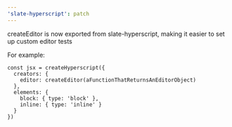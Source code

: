 ```yaml
---
'slate-hyperscript': patch
---
```


createEditor is now exported from slate-hyperscript, making it easier to set up custom editor tests

For example:

```
const jsx = createHyperscript({
  creators: {
    editor: createEditor(aFunctionThatReturnsAnEditorObject)
  },
  elements: {
    block: { type: 'block' },
    inline: { type: 'inline' }
  }
})
```
